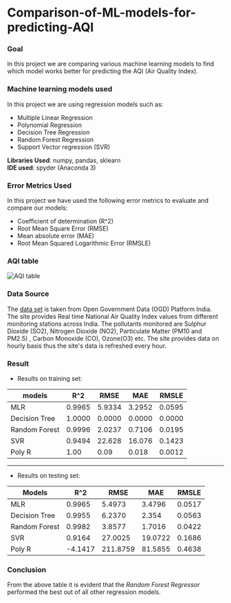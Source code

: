 # Comparison-of-ML-models-for-predicting-AQI

### Goal ###
In this project we are comparing various machine learning models to find which model works better for predicting the AQI (Air Quality Index).

### Machine learning models used ###
In this project we are using regression models such as:
* Multiple Linear Regression
* Polynomial Regression
* Decision Tree Regression
* Random Forest Regression
* Support Vector regression (SVR)

__Libraries Used__: numpy, pandas, sklearn <br/>
__IDE used__: spyder (Anaconda 3)

### Error Metrics Used ###
In this project we have used the following error metrics to evaluate and compare our models:
* Coefficient of determination (R^2)
* Root Mean Square Error (RMSE) 
* Mean absolute error (MAE)
* Root Mean Squared Logarithmic Error (RMSLE)

### AQI table ###
![AQI table](https://w.ndtvimg.com/sites/3/2019/12/18122322/air_quality_index_standards_CPCB_650.jpg)

### Data Source ###
The [data set](https://data.gov.in/resources/real-time-air-quality-index-various-locations) is taken from Open Government Data (OGD) Platform India. The site provides Real time National Air Quality Index values from different monitoring stations across India. The pollutants monitored are Sulphur Dioxide (SO2), Nitrogen Dioxide (NO2), Particulate Matter (PM10 and PM2.5) , Carbon Monoxide (CO), Ozone(O3) etc. The site provides data on hourly basis thus the site's data is refreshed every hour.

### Result ###
* Results on training set:

models | R^2  |   RMSE |   MAE |    RMSLE
-------|------|--------|-------|--------
MLR   |  0.9965 | 5.9334 | 3.2952 | 0.0595
Decision Tree  |  1.0000 | 0.0000 | 0.0000 | 0.0000
Random Forest   |  0.9996 | 2.0237 | 0.7106 | 0.0195
SVR   |  0.9494 | 22.628 | 16.076 | 0.1423
Poly R   |  1.00   | 0.09   | 0.018  | 0.0012
<hr/>

* Results on testing set:

Models | R^2 | RMSE | MAE | RMSLE
-------|-----|------|-----|------
MLR    |0.9965| 5.4973 | 3.4796 | 0.0517
Decision Tree | 0.9955 | 6.2370 | 2.354 | 0.0563 
Random Forest |0.9982| 3.8577 | 1.7016 | 0.0422
SVR | 0.9164 | 27.0025 | 19.0722 | 0.1686
Poly R | -4.1417 | 211.8759 | 81.5855 | 0.4638

### Conclusion ###
From the above table it is evident that the _Random Forest Regressor_ performed the best out of all other regression models.
